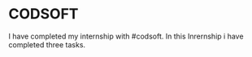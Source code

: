 # CODSOFT
I have completed my internship with #codsoft. In this Inrernship i have completed three tasks.
